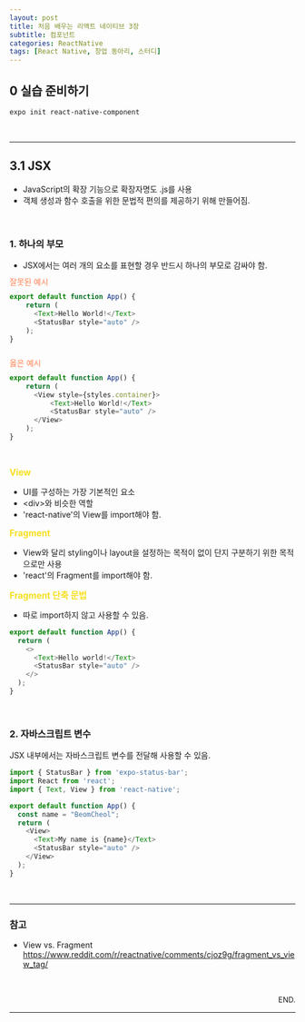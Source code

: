 ```yaml
---
layout: post
title: 처음 배우는 리액트 네이티브 3장
subtitle: 컴포넌트
categories: ReactNative
tags: [React Native, 창업 동아리, 스터디]
---
```


## 0 실습 준비하기
  ```
  expo init react-native-component
  ```


<br/>

---


## 3.1 JSX
  * JavaScript의 확장 기능으로 확장자명도 .js를 사용
  * 객체 생성과 함수 호출을 위한 문법적 편의를 제공하기 위해 만들어짐.
  <br/>

### 1. 하나의 부모
  * JSX에서는 여러 개의 요소를 표현할 경우 반드시 하나의 부모로 감싸야 함.<br/>
  
  <span style="color:coral; line-height:0.8">잘못된 예시</span>
  ```javascript
  export default function App() {
      return (
        <Text>Hello World!</Text>
        <StatusBar style="auto" />
      );
  }
  ``` 
  <br/><span style="color:coral; line-height:0.6">옳은 예시</span>
  ```javascript
  export default function App() {
      return (
        <View style={styles.container}>
            <Text>Hello World!</Text>
            <StatusBar style="auto" />
        </View>
      );
  }
  ```
  <br/>

  <span style="color:#f7df1e; font-weight:bold; font-size:1.1em">View</span>  
  * UI를 구성하는 가장 기본적인 요소
  * \<div>와 비슷한 역할
  * 'react-native'의 View를 import해야 함.
  
  <span style="color:#f7df1e; font-weight:bold; font-size:1.1em">Fragment</span>  
  * View와 달리 styling이나 layout을 설정하는 목적이 없이 단지 구분하기 위한 목적으로만 사용
  * 'react'의 Fragment를 import해야 함.
  

  <span style="color:#f7df1e; font-weight:bold; font-size:1.1em">Fragment 단축 문법</span>
  * 따로 import하지 않고 사용할 수 있음.
  ```javascript
  export default function App() {
    return (
      <>
        <Text>Hello world!</Text>
        <StatusBar style="auto" />
      </>
    );
  }
  ```


<br/>


### 2. 자바스크립트 변수
  JSX 내부에서는 자바스크립트 변수를 전달해 사용할 수 있음.
```javascript
import { StatusBar } from 'expo-status-bar';
import React from 'react';
import { Text, View } from 'react-native';

export default function App() {
  const name = "BeomCheol";
  return (
    <View>
      <Text>My name is {name}</Text>
      <StatusBar style="auto" />
    </View>
  );
}
```

<br/>



---


### 참고  
* View vs. Fragment
https://www.reddit.com/r/reactnative/comments/cjoz9g/fragment_vs_view_tag/

<div style="font-size:13px; text-align:right">
<br/><br/>
END.</div>

---